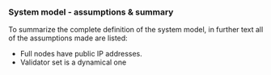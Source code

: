 ### System model - assumptions & summary

To summarize the complete definition of the system model, in further text all of the assumptions made are listed:
* Full nodes have public IP addresses.
* Validator set is a dynamical one
<!--stackedit_data:
eyJoaXN0b3J5IjpbNjgyNTkzMDkwLDM5ODc3ODQzN119
-->